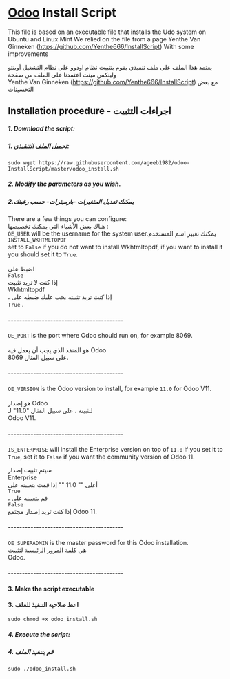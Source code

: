 # [Odoo](https://www.odoo.com "Odoo's Homepage") Install Script

This file is based on an executable file that installs the Udo system on Ubuntu and Linux Mint
We relied on the file from a page
 Yenthe Van Ginneken (https://github.com/Yenthe666/InstallScript)
With some improvements

يعتمد هذا الملف على ملف تنفيذي يقوم بتثبيت  نظام اودوو على نظام التشغيل أوبنتو ولينكس مينت
  اعتمدنا على الملف من صفحة
 <br/> Yenthe Van Ginneken (https://github.com/Yenthe666/InstallScript)
مع بعض التحسينات<br/> 
 

## Installation procedure - اجراءات التثبيت

##### 1. Download the script:
##### 1. تحميل الملف التنفيذي:
```
sudo wget https://raw.githubusercontent.com/ageeb1982/odoo-InstallScript/master/odoo_install.sh
```
##### 2. Modify the parameters as you wish.
##### 2.يمكنك تعديل المتغيرات -بارميترات- حسب رغبتك
There are a few things you can configure:<br/>
هناك بعض الأشياء التي يمكنك تخصيصها :<br/>
```OE_USER``` will be the username for the system user.يمكنك تغيير اسم المستخدم  <br/>
```INSTALL_WKHTMLTOPDF``` <br/>
set to ```False``` if you do not want to install Wkhtmltopdf, if you want to install it you should set it to ```True```.<br/>
<br/>
اضبط على <br/>
```False``` <br/>
إذا كنت لا تريد تثبيت <br/>
Wkhtmltopdf <br/>
،  إذا كنت تريد تثبيته يجب عليك ضبطه على <br/>
```True``` .<br/>
#### -----------------------------------------
```OE_PORT```
is the port where Odoo should run on, for example 8069.<br/>
   <br/>هو المنفذ الذي يجب أن يعمل فيه 
Odoo <br/>
على سبيل المثال 8069. <br/>
#### -----------------------------------------
```OE_VERSION``` 
is the Odoo version to install, for example ```11.0``` for Odoo V11.<br/>
 <br/>هو إصدار
Odoo <br/>
لتثبيته ، على سبيل المثال "11.0" لـ <br/>
Odoo V11. <br/>
#### -----------------------------------------

```IS_ENTERPRISE```
will install the Enterprise version on top of ```11.0``` if you set it to ```True```, set it to ```False``` if you want the community version of Odoo 11.<br/>

سيتم تثبيت إصدار  <br />
Enterprise <br />
أعلى "" 11.0 "" إذا قمت بتعيينه على  <br />
```True```  <br />
،  قم بتعيينه على  <br />
```False```  <br />
إذا كنت تريد إصدار مجتمع 
Odoo 11. <br />
#### -----------------------------------------
```OE_SUPERADMIN``` 
is the master password for this Odoo installation.<br/>
هي كلمة المرور الرئيسية لتثبيت  <br/>
Odoo. <br/>

#### -----------------------------------------

#### 3. Make the script executable
#### 3. اعط صلاحية التنفيذ للملف

```
sudo chmod +x odoo_install.sh
```
##### 4. Execute the script:
##### 4. قم بتنفيذ الملف
```
sudo ./odoo_install.sh
```
